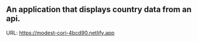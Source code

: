 ## An application that displays country data from an api.

URL: https://modest-cori-4bcd90.netlify.app
